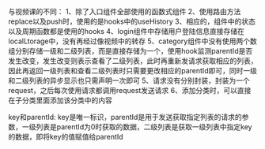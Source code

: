 与视频课的不同：
1、除了入口组件全部使用的函数式组件
2、使用路由方法replace以及push时，使用的是hooks中的useHistory
3、相应的，组件中的状态以及周期函数都是使用的hooks
4、login组件中存储用户登陆信息直接存储在localLtorage中，没有再经过像视频中的转存
5、category组件中没有使用两个数组分别存储一级和二级列表，而是直接存储为一个，使用hook监测parentId是否发生改变，发生改变则表示查看了二级列表，此时再重新发请求获取相应的列表，因此再返回一级列表和查看二级列表时只需要更改相应的parentId即可，同时一级和二级列表的异步显示也只需声明一次即可
5、请求没有分别封装，封装为一个request，之后每次使用请求都调用request发送请求
6、添加分类时，可以直接在子分类里面添加该分类中的内容



key和parentId:
key是唯一标识，parentId是用于发送获取指定列表的请求的参数，一级列表是parentId为0时获取的数据，二级列表是获取一级列表中指定key的数据，即将key的值赋值给parentId